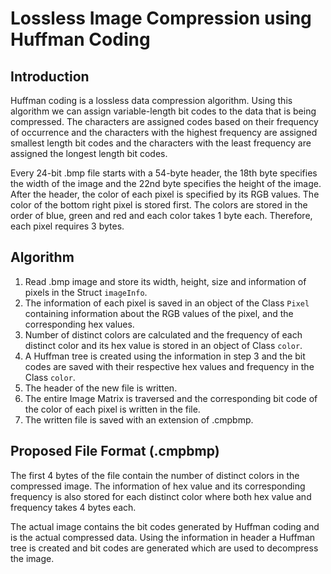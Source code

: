 # Lossless Image Compression using Huffman Coding

## Introduction

Huffman coding is a lossless data compression algorithm. Using this algorithm we can assign variable-length bit codes to the data that is being compressed. The characters are assigned codes based on their frequency of occurrence and the characters with the highest frequency are assigned smallest length bit codes and the characters with the least frequency are assigned the longest length bit codes. 

Every 24-bit .bmp file starts with a 54-byte header, the 18th byte specifies the width of the image and the 22nd byte specifies the height of the image. After the header, the color of each pixel is specified by its RGB values. The color of the bottom right pixel is stored first. The colors are stored in the order of blue, green and red and each color takes 1 byte each. Therefore, each pixel requires 3 bytes.

## Algorithm
1. Read .bmp image and store its width, height, size and information of pixels in the Struct `imageInfo`.
1. The information of each pixel is saved in an object of the Class `Pixel` containing information about the RGB values of the pixel, and the corresponding hex values.
1. Number of distinct colors are calculated and the frequency of each distinct color and its hex value is stored in an object of Class `color`.
1. A Huffman tree is created using the information in step 3 and the bit codes are saved with their respective hex values and frequency in the Class `color`.
1. The header of the new file is written.
1. The entire Image Matrix is traversed and the corresponding bit code of the color of each pixel is written in the file.
1. The written file is saved with an extension of .cmpbmp.

## Proposed File Format (.cmpbmp)

The first 4 bytes of the file contain the number of distinct colors in the compressed image. The information of hex value and its corresponding frequency is also stored for each distinct color where both hex value and frequency takes 4 bytes each.

The actual image contains the bit codes generated by Huffman coding and is the actual compressed data.
Using the information in header a Huffman tree is created and bit codes are generated which are used to decompress the image.

